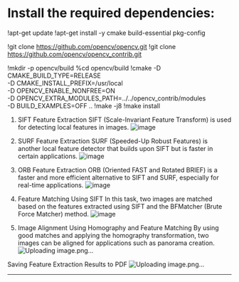 # Install the required dependencies:

!apt-get update
!apt-get install -y cmake build-essential pkg-config

!git clone https://github.com/opencv/opencv.git
!git clone https://github.com/opencv/opencv_contrib.git

!mkdir -p opencv/build
%cd opencv/build
!cmake -D CMAKE_BUILD_TYPE=RELEASE \
        -D CMAKE_INSTALL_PREFIX=/usr/local \
        -D OPENCV_ENABLE_NONFREE=ON \
        -D OPENCV_EXTRA_MODULES_PATH=../../opencv_contrib/modules \
        -D BUILD_EXAMPLES=OFF ..
!make -j8
!make install

1. SIFT Feature Extraction
SIFT (Scale-Invariant Feature Transform) is used for detecting local features in images.
![image](https://github.com/user-attachments/assets/f1c61884-7238-49e8-b25e-f208d6670d07)

2. SURF Feature Extraction
SURF (Speeded-Up Robust Features) is another local feature detector that builds upon SIFT but is faster in certain applications.
![image](https://github.com/user-attachments/assets/64ecfdad-851d-43a2-9d71-6e219936ed59)

3. ORB Feature Extraction
ORB (Oriented FAST and Rotated BRIEF) is a faster and more efficient alternative to SIFT and SURF, especially for real-time applications.
![image](https://github.com/user-attachments/assets/2bce39c2-deaa-403f-8582-3b5f084bf22e)

4. Feature Matching Using SIFT
In this task, two images are matched based on the features extracted using SIFT and the BFMatcher (Brute Force Matcher) method.
![image](https://github.com/user-attachments/assets/896bc2c8-c2e3-4b6d-b592-ccac08db53fb)

5. Image Alignment Using Homography and Feature Matching
By using good matches and applying the homography transformation, two images can be aligned for applications such as panorama creation.
![Uploading image.png…]()

Saving Feature Extraction Results to PDF
![Uploading image.png…]()
****

